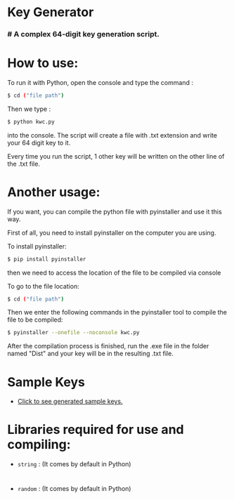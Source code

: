 <h1>Key Generator</h1>

<h3># A complex 64-digit key generation script.</h3>

# How to use:

To run it with Python, open the console and type the command :
```sh
$ cd ("file path")
```
 Then we type :
```sh
$ python kwc.py
```
<p>into the console. The script will create a file with .txt extension and write your 64 digit key to it.</p>

<p>Every time you run the script, 1 other key will be written on the other line of the .txt file.</p>

# Another usage:

<p>If you want, you can compile the python file with pyinstaller and use it this way.</p>

<p>First of all, you need to install pyinstaller on the computer you are using.</p>

<p>To install pyinstaller:</p>

```sh
$ pip install pyinstaller
```
<p>then we need to access the location of the file to be compiled via console</p>

<p>To go to the file location:</p>

```sh
$ cd ("file path")
```
<p>Then we enter the following commands in the pyinstaller tool to compile the file to be compiled:</p>

```sh
$ pyinstaller --onefile --noconsole kwc.py
```
<p>After the compilation process is finished, run the .exe file in the folder named "Dist" and your key will be in the resulting .txt file.</p>

# Sample Keys

* [Click to see generated sample keys.](./Sample_Keys.txt)

# Libraries required for use and compiling:

* `string` :
(It comes by default in Python)
#
* `random` :
(It comes by default in Python)
#